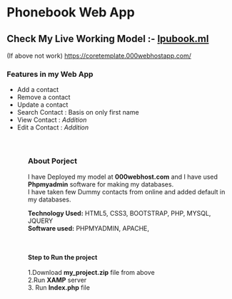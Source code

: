 # Phonebook Web App

## Check My Live Working Model :- <a href="http://www.lpubook.ml" target="_blank">lpubook.ml</a>
(If above not work)  https://coretemplate.000webhostapp.com/
### Features in my Web App
<ul>
  <li>Add a contact
 <li> Remove a contact
 <li> Update a contact 
 <li>Search Contact : Basis on only first name
 <li>View Contact  :<i> Addition</i/>
  <li>Edit a Contact  :<i> Addition</i>

  <ul/>
<br/>
<br/>

### About Porject
I have Deployed my model at <b>000webhost.com</b> and I have used <b>Phpmyadmin</b> software for making my databases.
  <br/>
I have taken few Dummy contacts from online and added default in my databases.

<b> Technology Used:</b> HTML5, CSS3, BOOTSTRAP, PHP, MYSQL, JQUERY<br/>
<b>Software used:</b>  PHPMYADMIN, APACHE, 

<br/>
<br/>
<b>Step to Run the project</b>
<br/><br/>
1.Download <b>my_project.zip</b> file from above<br/> 
2.Run <b>XAMP</b> server <br/>
3. Run <b>Index.php</b> file
